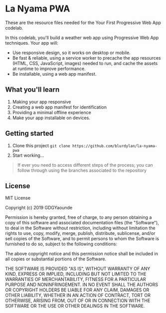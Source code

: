 # La Nyama PWA

These are the resource files needed for the Your First Progressive Web App codelab.

In this codelab, you'll build a weather web app using Progressive Web App techniques. Your app will:

- Use responsive design, so it works on desktop or mobile.
- Be fast & reliable, using a service worker to precache the app resources (HTML, CSS, JavaScript, images) needed to run, and cache the assets at runtime to improve performance.
- Be installable, using a web app manifest.

## What you'll learn

1. Making your app responsive
2. Creating a web app manifest for identification
3. Providing a minimal offline experience
4. Make your app installable on devices.

## Getting started

1. Clone this project `git clone https://github.com/blurdylan/la-nyama-pwa`
2. Start working...

> If ever you need to access different steps of the process; you can follow through using the branches associated to the repository

## License

MIT License

Copyright (c) 2019 GDGYaounde

Permission is hereby granted, free of charge, to any person obtaining a copy
of this software and associated documentation files (the "Software"), to deal
in the Software without restriction, including without limitation the rights
to use, copy, modify, merge, publish, distribute, sublicense, and/or sell
copies of the Software, and to permit persons to whom the Software is
furnished to do so, subject to the following conditions:

The above copyright notice and this permission notice shall be included in all
copies or substantial portions of the Software.

THE SOFTWARE IS PROVIDED "AS IS", WITHOUT WARRANTY OF ANY KIND, EXPRESS OR
IMPLIED, INCLUDING BUT NOT LIMITED TO THE WARRANTIES OF MERCHANTABILITY,
FITNESS FOR A PARTICULAR PURPOSE AND NONINFRINGEMENT. IN NO EVENT SHALL THE
AUTHORS OR COPYRIGHT HOLDERS BE LIABLE FOR ANY CLAIM, DAMAGES OR OTHER
LIABILITY, WHETHER IN AN ACTION OF CONTRACT, TORT OR OTHERWISE, ARISING FROM,
OUT OF OR IN CONNECTION WITH THE SOFTWARE OR THE USE OR OTHER DEALINGS IN THE
SOFTWARE.
